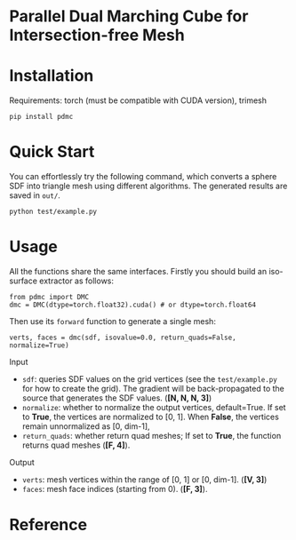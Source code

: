 # Parallel Dual Marching Cube for Intersection-free Mesh

# Installation
Requirements: torch (must be compatible with CUDA version), trimesh
```
pip install pdmc
```

# Quick Start
You can effortlessly try the following command, which converts a sphere SDF into triangle mesh using different algorithms. The generated results are saved in `out/`.
```
python test/example.py
```

# Usage
All the functions share the same interfaces. Firstly you should build an iso-surface extractor as follows:
```
from pdmc import DMC
dmc = DMC(dtype=torch.float32).cuda() # or dtype=torch.float64
```
Then use its `forward` function to generate a single mesh:
```
verts, faces = dmc(sdf, isovalue=0.0, return_quads=False, normalize=True)
```

Input
* `sdf`: queries SDF values on the grid vertices (see the `test/example.py` for how to create the grid). The gradient will be back-propagated to the source that generates the SDF values. (**[N, N, N, 3]**)
* `normalize`: whether to normalize the output vertices, default=True. If set to **True**, the vertices are normalized to [0, 1]. When **False**, the vertices remain unnormalized as [0, dim-1], 
* `return_quads`: whether return quad meshes; If set to **True**, the function returns quad meshes (**[F, 4]**).

Output
* `verts`: mesh vertices within the range of [0, 1] or [0, dim-1]. (**[V, 3]**)
* `faces`: mesh face indices (starting from 0). (**[F, 3]**).



# Reference